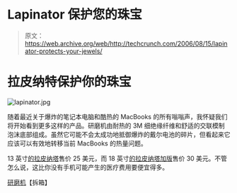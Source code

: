 # Lapinator 保护您的珠宝

> 原文：<https://web.archive.org/web/http://techcrunch.com/2006/08/15/lapinator-protects-your-jewels/>

# 拉皮纳特保护你的珠宝

![lapinator.jpg](img/6a8c99eb5557f1fdc9d68cff7ea3e691.png)

随着最近关于爆炸的笔记本电脑和酷热的 MacBooks 的所有嗡嗡声，我怀疑我们将开始看到更多这样的产品。研磨机由耐热的 3M 细绝缘纤维和舒适的交联模制泡沫底部组成。虽然它可能不会太成功地抵御爆炸的戴尔电池的碎片，但看起来它应该可以有效地转移当前 MacBooks 的热量问题。

13 英寸[的拉皮纳塔](https://web.archive.org/web/20210422235213/http://www.lapinator.com/store/cart.php?cat=Lapinator)售价 25 美元，而 18 英寸[的拉皮纳塔加版](https://web.archive.org/web/20210422235213/http://www.lapinator.com/store/cart.php?cat=Lapinator+Plus%21)售价 30 美元。不管怎么说，这比你没有手机可能产生的医疗费用要便宜得多。

[研磨机](https://web.archive.org/web/20210422235213/http://www.uncrate.com/men/gear/laptops/lapinator-005864.php)【拆箱】